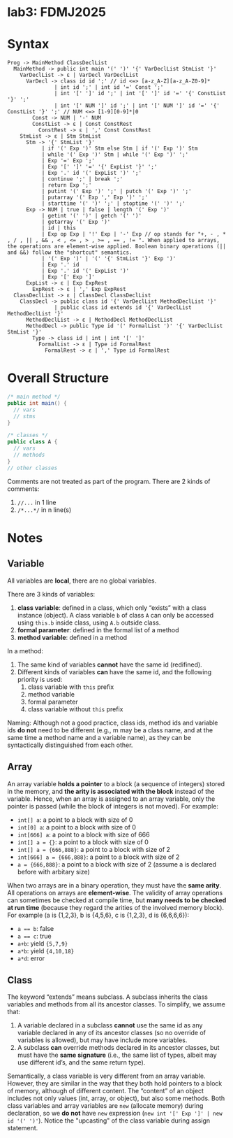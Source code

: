# lab3: FDMJ2025

# Syntax

```fdmj2025
Prog -> MainMethod ClassDeclList
  MainMethod -> public int main '(' ')' '{' VarDeclList StmList '}'
    VarDeclList -> ε | VarDecl VarDeclList
      VarDecl -> class id id ';' // id <=> [a-z_A-Z][a-z_A-Z0-9]*
               | int id ';' | int id '=' Const ';' 
               | int '[' ']' id ';' | int '[' ']' id '=' '{' ConstList '}' ';'
               | int '[' NUM ']' id ';' | int '[' NUM ']' id '=' '{' ConstList '}' ';' // NUM <=> [1-9][0-9]*|0
        Const -> NUM | '-' NUM
        ConstList -> ε | Const ConstRest
          ConstRest -> ε | ',' Const ConstRest
    StmList -> ε | Stm StmList
      Stm -> '{' StmList '}' 
           | if '(' Exp ')' Stm else Stm | if '(' Exp ')' Stm 
           | while '(' Exp ')' Stm | while '(' Exp ')' ';'
           | Exp '=' Exp ';' 
           | Exp '[' ']' '=' '{' ExpList '}' ';' 
           | Exp '.' id '(' ExpList ')' ';' 
           | continue ';' | break ';' 
           | return Exp ';' 
           | putint '(' Exp ')' ';' | putch '(' Exp ')' ';'
           | putarray '(' Exp ',' Exp ')' ';'
           | starttime '(' ')' ';' | stoptime '(' ')' ';'
      Exp -> NUM | true | false | length '(' Exp ')'
           | getint '(' ')' | getch '(' ')'
           | getarray '(' Exp ')'
           | id | this
           | Exp op Exp | '!' Exp | '-' Exp // op stands for "+, - , * , / , || , && , < , <= , > , >= , == , != ". When applied to arrays, the operations are element-wise applied. Boolean binary operations (|| and &&) follow the "shortcut" semantics.
           | '(' Exp ')' | '(' '{' StmList '}' Exp ')'
           | Exp '.' id
           | Exp '.' id '(' ExpList ')'
           | Exp '[' Exp ']'
      ExpList -> ε | Exp ExpRest
        ExpRest -> ε | ',' Exp ExpRest
  ClassDeclList -> ε | ClassDecl ClassDeclList
    ClassDecl -> public class id '{' VarDeclList MethodDeclList '}' 
               | public class id extends id '{' VarDeclList MethodDeclList '}'
      MethodDeclList -> ε | MethodDecl MethodDeclList
      MethodDecl -> public Type id '(' FormalList ')' '{' VarDeclList StmList '}'
        Type -> class id | int | int '[' ']'
          FormalList -> ε | Type id FormalRest
            FormalRest -> ε | ',' Type id FormalRest
```

# Overall Structure

```java
/* main method */
public int main() {
  // vars
  // stms
}

/* classes */
public class A {
  // vars
  // methods
}
// other classes
```

Comments are not treated as part of the program. There are 2 kinds of comments:
1. `//...` in 1 line
2. `/*...*/` in n line(s)

# Notes

## Variable

All variables are **local**, there are no global variables.

There are 3 kinds of variables:
1. **class variable**: defined in a class, which only “exists” with a class instance (object). A class variable `b` of class `A` can only be accessed using `this.b` inside class, using `A.b` outside class.
2. **formal parameter**: defined in the formal list of a method
3. **method variable**: defined in a method

In a method:
1. The same kind of variables **cannot** have the same id (redifined).
2. Different kinds of variables **can** have the same id, and the following priority is used:
   1. class variable with `this` prefix
   2. method variable
   3. formal parameter
   4. class variable without `this` prefix

Naming: Although not a good practice, class ids, method ids and variable ids **do not** need to be different (e.g., m may be a class name, and at the same time a method name and a variable name), as they can be syntactically distinguished from each other. 

## Array

An array variable **holds a pointer** to a block (a sequence of integers) stored in the memory, and **the arity is associated with the block** instead of the variable. Hence, when an array is assigned to an array variable, only the pointer is passed (while the block of integers is not moved). For example:
- `int[] a`: a point to a block with size of 0
- `int[0] a`: a point to a block with size of 0
- `int[666] a`: a point to a block with size of 666
- `int[] a = {}`: a point to a block with size of 0
- `int[] a = {666,888}`: a point to a block with size of 2
- `int[666] a = {666,888}`: a point to a block with size of 2
- `a = {666,888}`: a point to a block with size of 2 (assume a is declared before with arbitary size)

When two arrays are in a binary operation, they must have the **same arity**. All operations on arrays are **element-wise**. The validity of array operations can sometimes be checked at compile time, but **many needs to be checked at run time** (because they regard the arities of the involved memory block). For example (a is {1,2,3}, b is {4,5,6}, c is {1,2,3}, d is {6,6,6,6}):
- `a == b`: false 
- `a == c`: true
- `a+b`: yield `{5,7,9}`
- `a*b`: yield `{4,10,18}`
- `a*d`: error

## Class

The keyword “extends” means subclass. A subclass inherits the class variables and methods from all its ancestor classes. To simplify, we assume that:
1. A variable declared in a subclass **cannot** use the same id as any variable declared in any of its ancestor classes (so no override of variables is allowed), but may have include more variables.
2. A subclass **can** override methods declared in its ancestor classes, but must have the **same signature** (i.e., the same list of types, albeit may use different id’s, and the same return type). 

Semantically, a class variable is very different from an array variable. However, they are similar in the way that they both hold pointers to a block of memory, although of different content. The “content” of an object includes not only values (int, array, or object), but also some methods. Both class variables and array variables are `new` (allocate memory) during declaration, so we **do not** have `new` expression (`new int '[' Exp ']' | new id '(' ')'`). Notice the "upcasting" of the class variable during assign statement.
